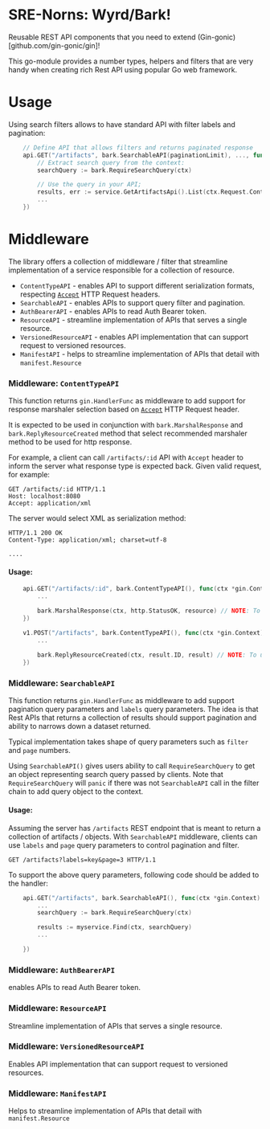 # SRE-Norns: Wyrd/Bark! 
Reusable REST API components that you need to extend (Gin-gonic)[github.com/gin-gonic/gin]!

This go-module provides a number types, helpers and filters that are very handy when creating rich Rest API using popular Go web framework.

# Usage
Using search filters allows to have standard API with filter labels and pagination:
```go
    // Define API that allows filters and returns paginated response
    api.GET("/artifacts", bark.SearchableAPI(paginationLimit), ..., func(ctx *gin.Context) {
        // Extract search query from the context:
        searchQuery := bark.RequireSearchQuery(ctx)

        // Use the query in your API;
        results, err := service.GetArtifactsApi().List(ctx.Request.Context(), searchQuery)
        ... 
    })
```

# Middleware
The library offers a collection of middleware / filter that streamline implementation of a service responsible for a collection of resource. 

- `ContentTypeAPI` - enables API to support different serialization formats, respecting [`Accept`](https://developer.mozilla.org/en-US/docs/Web/HTTP/Headers/Accept) HTTP Request headers.
- `SearchableAPI` - enables APIs to support query filter and pagination.
- `AuthBearerAPI` - enables APIs to read Auth Bearer token.
- `ResourceAPI` - streamline implementation of APIs that serves a single resource.
- `VersionedResourceAPI` - enables API implementation that can support request to versioned resources.
- `ManifestAPI` - helps to streamline implementation of APIs that detail with `manifest.Resource`



### Middleware: `ContentTypeAPI`
This function returns `gin.HandlerFunc` as middleware to add support for response marshaler selection based on [`Accept`](https://developer.mozilla.org/en-US/docs/Web/HTTP/Headers/Accept) HTTP Request header.

It is expected to be used in conjunction with `bark.MarshalResponse` and `bark.ReplyResourceCreated` method that select recommended marshaler method to be used for http response.

For example, a client can call `/artifacts/:id` API with `Accept` header to inform the server what response type is expected back. Given valid request, for example:

```
GET /artifacts/:id HTTP/1.1
Host: localhost:8080
Accept: application/xml
```

The server would select XML as serialization method:
```
HTTP/1.1 200 OK
Content-Type: application/xml; charset=utf-8

....
```


#### Usage: 
```go
    api.GET("/artifacts/:id", bark.ContentTypeAPI(), func(ctx *gin.Context) {
        ...

        bark.MarshalResponse(ctx, http.StatusOK, resource) // NOTE: To use this method ContentTypeAPI middleware is required
    })

    v1.POST("/artifacts", bark.ContentTypeAPI(), func(ctx *gin.Context) {
        ...
        
        bark.ReplyResourceCreated(ctx, result.ID, result) // NOTE: To use this method ContentTypeAPI middleware is required
    })

``` 


### Middleware: `SearchableAPI`
This function returns `gin.HandlerFunc` as middleware to add support pagination query parameters and  `labels` query parameters.
The idea is that Rest APIs that returns a collection of results should support pagination and ability to narrows down a dataset returned.

Typical implementation takes shape of query parameters such as `filter` and `page` numbers.

Using `SearchableAPI()` gives users ability to call `RequireSearchQuery` to get an object representing search query passed by clients.
Note that `RequireSearchQuery` will `panic` if there was not `SearchableAPI` call in the filter chain to add query object to the context.


#### Usage: 
Assuming the server has `/artifacts` REST endpoint that is meant to return a collection of artifacts / objects. With `SearchableAPI` middleware, clients can use `labels` and `page` query parameters to control pagination and filter.

```
GET /artifacts?labels=key&page=3 HTTP/1.1
```

To support the above query parameters, following code should be added to the handler:
```go
    api.GET("/artifacts", bark.SearchableAPI(), func(ctx *gin.Context) {
        ...
        searchQuery := bark.RequireSearchQuery(ctx) 

        results := myservice.Find(ctx, searchQuery)
        ...

    })
```

### Middleware: `AuthBearerAPI`
enables APIs to read Auth Bearer token.
### Middleware: `ResourceAPI`
Streamline implementation of APIs that serves a single resource.
### Middleware: `VersionedResourceAPI` 
Enables API implementation that can support request to versioned resources.
### Middleware: `ManifestAPI`
Helps to streamline implementation of APIs that detail with `manifest.Resource`
